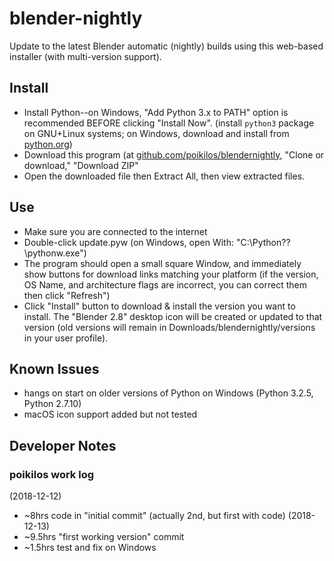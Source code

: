 # blender-nightly
Update to the latest Blender automatic (nightly) builds using this web-based installer (with multi-version support).

## Install
* Install Python--on Windows, "Add Python 3.x to PATH" option is recommended BEFORE clicking "Install Now". (install `python3` package on GNU+Linux systems; on Windows, download and install from [python.org](http://www.python.org))
* Download this program (at [github.com/poikilos/blendernightly](https://github.com/poikilos/blendernightly), "Clone or download," "Download ZIP"
* Open the downloaded file then Extract All, then view extracted files.

## Use
* Make sure you are connected to the internet
* Double-click update.pyw (on Windows, open With: "C:\Python??\pythonw.exe")
* The program should open a small square Window, and immediately show buttons for download links matching your platform (if the version, OS Name, and architecture flags are incorrect, you can correct them then click "Refresh")
* Click "Install" button to download & install the version you want to install. The "Blender 2.8" desktop icon will be created or updated to that version (old versions will remain in Downloads/blendernightly/versions in your user profile).

## Known Issues
* hangs on start on older versions of Python on Windows (Python 3.2.5, Python 2.7.10)
* macOS icon support added but not tested

## Developer Notes

### poikilos work log
(2018-12-12)
* ~8hrs code in "initial commit" (actually 2nd, but first with code)
(2018-12-13)
* ~9.5hrs "first working version" commit
* ~1.5hrs test and fix on Windows
